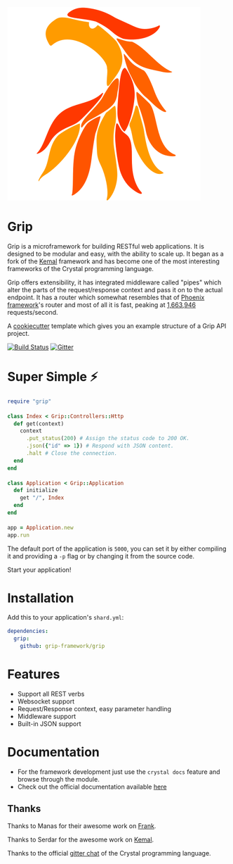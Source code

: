 [![Grip](https://github.com/grip-framework/medias/blob/master/gripen.svg)](https://github.com/grip-framework/grip)

# Grip

Grip is a microframework for building RESTful web applications. It is designed to be modular and easy, with the ability to scale up. It began as a fork of the [Kemal](https://kemalcr.com) framework and has become one of the most interesting frameworks of the Crystal programming language.

Grip offers extensibility, it has integrated middleware called "pipes" which alter the parts of the request/response context and pass it on to the actual endpoint. It has a router which somewhat resembles that of [Phoenix framework](https://github.com/phoenixframework/phoenix)'s router and most of all it is fast, peaking at [1,663,946](https://www.techempower.com/benchmarks/#section=data-r19&hw=ph&test=json&l=zdk8an-1r) requests/second.

A [cookiecutter](https://github.com/grip-framework/cookiecutter-grip-api) template which gives you an example structure of a Grip API project.

[![Build Status](https://travis-ci.org/grip-framework/grip.svg?branch=master)](https://travis-ci.org/grip-framework/grip)
[![Gitter](https://img.shields.io/gitter/room/grip-framework/grip)](https://gitter.im/grip-framework/community)

# Super Simple ⚡️

```ruby
require "grip"

class Index < Grip::Controllers::Http
  def get(context)
    context
      .put_status(200) # Assign the status code to 200 OK.
      .json({"id" => 1}) # Respond with JSON content.
      .halt # Close the connection.
  end
end

class Application < Grip::Application
  def initialize
    get "/", Index
  end
end

app = Application.new
app.run
```

The default port of the application is `5000`,
you can set it by either compiling it and providing a `-p` flag or
by changing it from the source code.

Start your application!

# Installation

Add this to your application's `shard.yml`:

```yaml
dependencies:
  grip:
    github: grip-framework/grip
```

# Features

- Support all REST verbs
- Websocket support
- Request/Response context, easy parameter handling
- Middleware support
- Built-in JSON support

# Documentation

- For the framework development just use the `crystal docs` feature and browse through the module.
- Check out the official documentation available [here](https://github.com/grip-framework/grip/blob/master/DOCUMENTATION.md)

## Thanks

Thanks to Manas for their awesome work on [Frank](https://github.com/manastech/frank).

Thanks to Serdar for the awesome work on [Kemal](https://github.com/kemalcr/kemal).

Thanks to the official [gitter chat](https://gitter.im/crystal-lang/crystal#) of the Crystal programming language.

